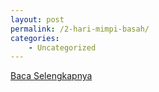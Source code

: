 ```yaml
---
layout: post
permalink: /2-hari-mimpi-basah/
categories:
    - Uncategorized
---
```


[Baca Selengkapnya](/01)